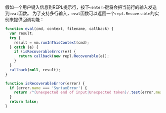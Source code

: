 假如一个用户键入信息到REPL提示行，按下`<enter>`键将会把当前行的输入发送到`eval`函数。
为了支持多行输入，`eval`函数可以返回一个`repl.Recoverable`的实例来提供回调功能：

```js
function eval(cmd, context, filename, callback) {
  var result;
  try {
    result = vm.runInThisContext(cmd);
  } catch (e) {
    if (isRecoverableError(e)) {
      return callback(new repl.Recoverable(e));
    }
  }
  callback(null, result);
}

function isRecoverableError(error) {
  if (error.name === 'SyntaxError') {
    return /^(Unexpected end of input|Unexpected token)/.test(error.message);
  }
  return false;
}
```

